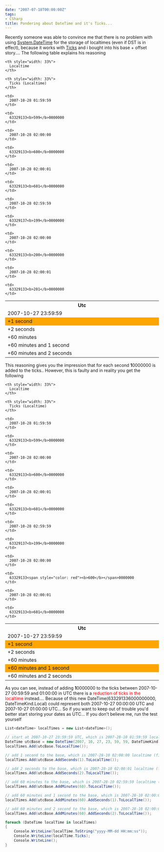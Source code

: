 ```yaml
---
date: "2007-07-18T00:00:00Z"
tags:
- CSharp
title: Pondering about DateTime and it's Ticks...
---
```

Recently someone was able to convince me that there is no problem with using [System.DateTime](http://msdn2.microsoft.com/en-us/library/System.Datetime.aspx) for the storage of localtimes (even if DST is in effect), because it works with [Ticks](http://msdn2.microsoft.com/en-us/library/system.datetime.ticks.aspx) and i bought into his base + offset story.... The following table explains his reasoning

<table width="100%">
  <tr>
    <th style="width: 33%">
      Utc
    </th>
    
    <th style="width: 33%">
      Localtime
    </th>
    
    <th style="width: 33%">
      Ticks (Localtime)
    </th>
  </tr>
  
  <tr>
    <td>
      2007-10-27 23:59:59
    </td>
    
    <td>
      2007-10-28 01:59:59
    </td>
    
    <td>
      63329133<b>599</b>0000000
    </td>
  </tr>
  
  <tr style="background-color: orange">
    <td>
      +1 second
    </td>
    
    <td>
      2007-10-28 02:00:00
    </td>
    
    <td>
      63329133<b>600</b>0000000
    </td>
  </tr>
  
  <tr>
    <td>
      +2 seconds
    </td>
    
    <td>
      2007-10-28 02:00:01
    </td>
    
    <td>
      63329133<b>601</b>0000000
    </td>
  </tr>
  
  <tr>
    <td>
      +60 minutes
    </td>
    
    <td>
      2007-10-28 02:59:59
    </td>
    
    <td>
      63329137<b>199</b>0000000
    </td>
  </tr>
  
  <tr>
    <td>
      +60 minutes and 1 second
    </td>
    
    <td>
      2007-10-28 02:00:00
    </td>
    
    <td>
      63329133<b>200</b>0000000
    </td>
  </tr>
  
  <tr>
    <td>
      +60 minutes and 2 seconds
    </td>
    
    <td>
      2007-10-28 02:00:01
    </td>
    
    <td>
      63329133<b>201</b>0000000
    </td>
  </tr>
</table>

This reasoning gives you the impression that for each second **1**0000000 is added to the ticks.. However, this is faulty and in reality you get the following

<table width="100%">
  <tr>
    <th style="width: 33%">
      Utc
    </th>
    
    <th style="width: 33%">
      Localtime
    </th>
    
    <th style="width: 33%">
      Ticks (Localtime)
    </th>
  </tr>
  
  <tr>
    <td>
      2007-10-27 23:59:59
    </td>
    
    <td>
      2007-10-28 01:59:59
    </td>
    
    <td>
      63329133<b>599</b>0000000
    </td>
  </tr>
  
  <tr style="background-color: orange">
    <td>
      +1 second
    </td>
    
    <td>
      2007-10-28 02:00:00
    </td>
    
    <td>
      63329133<b>600</b>0000000
    </td>
  </tr>
  
  <tr>
    <td>
      +2 seconds
    </td>
    
    <td>
      2007-10-28 02:00:01
    </td>
    
    <td>
      63329133<b>601</b>0000000
    </td>
  </tr>
  
  <tr>
    <td>
      +60 minutes
    </td>
    
    <td>
      2007-10-28 02:59:59
    </td>
    
    <td>
      63329137<b>199</b>0000000
    </td>
  </tr>
  
  <tr style="background-color: orange">
    <td>
      +60 minutes and 1 second
    </td>
    
    <td>
      2007-10-28 02:00:00
    </td>
    
    <td>
      63329133<span style="color: red"><b>600</b></span>0000000
    </td>
  </tr>
  
  <tr>
    <td>
      +60 minutes and 2 seconds
    </td>
    
    <td>
      2007-10-28 02:00:01
    </td>
    
    <td>
      63329133<b>601</b>0000000
    </td>
  </tr>
</table>

As you can see, instead of adding **1**0000000 to the ticks between 2007-10-27 00:59:59 and 01:00:00 in UTC there is a <span style="color:red">reduction of ticks in the localtime</span> instead.... Because of this new DateTime(633291336000000000, DateTimeKind.Local) could represent both 2007-10-27 00:00:00 UTC and 2007-10-27 01:00:00 UTC... So if you want to keep out of trouble you'd better start storing your dates as UTC... If you don't believe me, run the test yourself

```csharp
List<dateTime> localTimes = new List<dateTime>();

// start at 2007-10-27 23:59:59 UTC, which is 2007-28-10 01:59:59 localtime
DateTime utcBase = new DateTime(2007, 10, 27, 23, 59, 59, DateTimeKind.Utc);
localTimes.Add(utcBase.ToLocalTime());

// add 1 second to the base, which is 2007-28-10 02:00:00 localtime (first time)
localTimes.Add(utcBase.AddSeconds(1).ToLocalTime());

// add 2 seconds to the base, which is 2007-28-10 02:00:01 localtime (first time)
localTimes.Add(utcBase.AddSeconds(2).ToLocalTime());

// add 60 minutes to the base, which is 2007-28-10 02:59:59 localtime (first time)
localTimes.Add(utcBase.AddMinutes(60).ToLocalTime());

// add 60 minutes and 1 second to the base, which is 2007-28-10 02:00:00 localtime (second time)
localTimes.Add(utcBase.AddMinutes(60).AddSeconds(1).ToLocalTime());

// add 60 minutes and 2 second to the base, which is 2007-28-10 02:00:01 localtime (second time)
localTimes.Add(utcBase.AddMinutes(60).AddSeconds(2).ToLocalTime());

foreach (DateTime localTime in localTimes)
{
	Console.WriteLine(localTime.ToString("yyyy-MM-dd HH:mm:ss"));
	Console.WriteLine(localTime.Ticks);
	Console.WriteLine();
}
```
